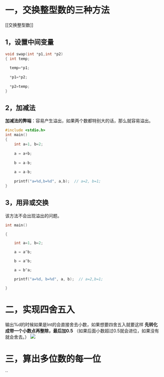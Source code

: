 # 一，交换整型数的三种方法
[[交换整型数]]
## 1，设置中间变量
```C
void swap(int *p1,int *p2) 
{ int temp;
 
  temp=*p1;
   
  *p1=*p2;
   
  *p2=temp;
}
```

## 2，加减法
**加减法的弊端**：容易产生溢出，如果两个数都特别大的话，那么就容易溢出。
```C
#include <stdio.h>
int main()
{
	int a=1, b=2;
	
	a = a+b;
	
	b = a-b;
	
	a = a-b;
	
	printf("a=%d,b=%d", a,b);  // a=2, b=1;
}
```

## 3，用异或交换
该方法不会出现溢出的问题。
```C
int main()

{

    int a=1, b=2;

    a = a^b;

    b = a^b;

    a = b^a;

    printf("a=%d, b=%d", a, b);  // a=2,b=1;

}
```

# 二，实现四舍五入
输出%d的时候如果是Int的会直接舍去小数，如果想要四舍五入就要这样
**先转化成带一个小数点再整除，最后加0.5** （如果后面小数超过0.5就会进位，如果没有就会舍去。）
![](https://tuceng-1312762148.cos.ap-nanjing.myqcloud.com/Obsidian/%E5%9B%9B%E8%88%8D%E4%BA%94%E5%85%A5.png)

# 三，算出多位数的每一位
``